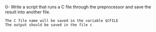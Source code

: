 0- Write a script that runs a C file through the preprocessor and save the result into another file.

    The C file name will be saved in the variable $CFILE
    The output should be saved in the file c
